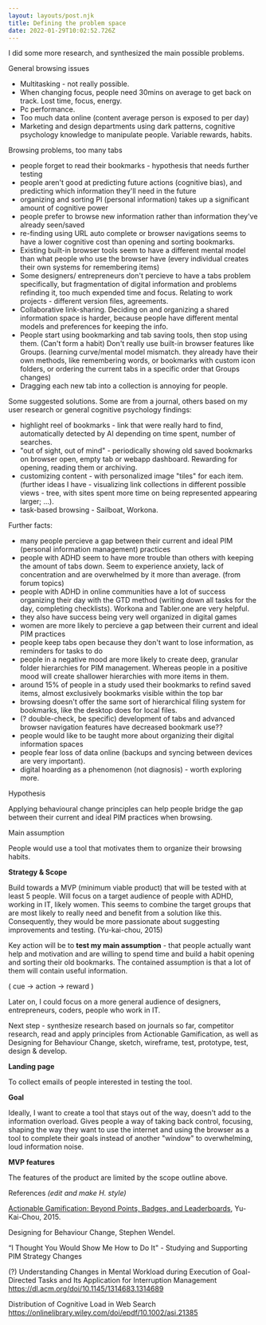 ```yaml
---
layout: layouts/post.njk
title: Defining the problem space
date: 2022-01-29T10:02:52.726Z
---
```

I did some more research, and synthesized the main possible problems.

General browsing issues

* Multitasking - not really possible.
* When changing focus, people need 30mins on average to get back on track. Lost time, focus, energy.
* Pc performance.
* Too much data online (content average person is exposed to per day)
* Marketing and design departments using dark patterns, cognitive psychology knowledge to manipulate people. Variable rewards, habits.

Browsing problems, too many tabs

* people forget to read their bookmarks - hypothesis that needs further testing
* people aren't good at predicting future actions (cognitive bias), and predicting which information they'll need in the future
* organizing and sorting PI (personal information) takes up a significant amount of cognitive power
* people prefer to browse new information rather than information they've already seen/saved
* re-finding using URL auto complete or browser navigations seems to have a lower cognitive cost than opening and sorting bookmarks.
* Existing built-in browser tools seem to have a different mental model than what people who use the browser have (every individual creates their own systems for remembering items)
* Some designers/ entrepreneurs don't percieve to have a tabs problem specifically, but fragmentation of digital information and problems refinding it, too much expended time and focus. Relating to work projects - different version files, agreements.
* Collaborative link-sharing. Deciding on and organizing a shared information space is harder, because people have different mental models and preferences for keeping the info.
* People start using bookmarking and tab saving tools, then stop using them. (Can't form a habit) Don't really use built-in browser features like Groups. (learning curve/mental model mismatch. they already have their own methods, like remembering words, or bookmarks with custom icon folders, or ordering the current tabs in a specific order that Groups changes)
* Dragging each new tab into a collection is annoying for people.

Some suggested solutions. Some are from a journal, others based on my user research or general cognitive psychology findings:

* highlight reel of bookmarks - link that were really hard to find, automatically detected by AI depending on time spent, number of searches.
* "out of sight, out of mind" - periodically showing old saved bookmarks on browser open, empty tab or webapp dashboard. Rewarding for opening, reading them or archiving.
* customizing content - with personalized image "tiles" for each item. (further ideas I have - visualizing link collections in different possible views - tree, with sites spent more time on being represented appearing larger; ...).
* task-based browsing - Sailboat, Workona.

Further facts:

* many people percieve a gap between their current and ideal PIM (personal information management) practices
* people with ADHD seem to have more trouble than others with keeping the amount of tabs down. Seem to experience anxiety, lack of concentration and are overwhelmed by it more than average. (from forum topics)
* people with ADHD in online communities have a lot of success organizing their day with the GTD method (writing down all tasks for the day, completing checklists). Workona and Tabler.one are very helpful.
* they also have success being very well organized in digital games
* women are more likely to percieve a gap between their current and ideal PIM practices
* people keep tabs open because they don't want to lose information, as reminders for tasks to do
* people in a negative mood are more likely to create deep, granular folder hierarchies for PIM management. Whereas people in a positive mood will create shallower hierarchies with more items in them.
* around 15% of people in a study used their bookmarks to refind saved items, almost exclusively bookmarks visible within the top bar
* browsing doesn't offer the same sort of hierarchical filing system for bookmarks, like the desktop does for local files.
* (? double-check, be specific) development of tabs and advanced browser navigation features have decreased bookmark use??
* people would like to be taught more about organizing their digital information spaces
* people fear loss of data online (backups and syncing between devices are very important). 
* digital hoarding as a phenomenon (not diagnosis) - worth exploring more.

Hypothesis

Applying behavioural change principles can help people bridge the gap between their current and ideal PIM practices when browsing.

Main assumption

People would use a tool that motivates them to organize their browsing habits.

**Strategy & Scope**

Build towards a MVP (minimum viable product) that will be tested with at least 5 people. Will focus on a target audience of people with ADHD, working in IT, likely women. This seems to combine the target groups that are most likely to really need and benefit from a solution like this. Consequently, they would be more passionate about suggesting improvements and testing. (Yu-kai-chou, 2015)

Key action will be to **test my main assumption** - that people actually want help and motivation and are willing to spend time and build a habit opening and sorting their old bookmarks. The contained assumption is that a lot of them will contain useful information.

( cue -> action -> reward )

Later on, I could focus on a more general audience of designers, entrepreneurs, coders, people who work in IT.

Next step - synthesize research based on journals so far, competitor research, read and apply principles from Actionable Gamification, as well as Designing for Behaviour Change, sketch, wireframe, test, prototype, test, design & develop.

**Landing page**

To collect emails of people interested in testing the tool.

**Goal**

Ideally, I want to create a tool that stays out of the way, doesn't add to the information overload. Gives people a way of taking back control, focusing, shaping the way they want to use the internet and using the browser as a tool to complete their goals instead of another "window" to overwhelming, loud information noise.

**MVP features**

The features of the product are limited by the scope outline above. 

References *(edit and make H. style)*

[Actionable Gamification: Beyond Points, Badges, and Leaderboards](https://www.goodreads.com/book/show/25416321-actionable-gamification), Yu-Kai-Chou, 2015.

Designing for Behaviour Change, Stephen Wendel.

“I Thought You Would Show Me How to Do It" - Studying and Supporting PIM Strategy Changes

(?) Understanding Changes in Mental Workload during Execution of Goal-Directed Tasks and Its Application for Interruption Management\
https://dl.acm.org/doi/10.1145/1314683.1314689

Distribution of Cognitive Load in Web Search\
https://onlinelibrary.wiley.com/doi/epdf/10.1002/asi.21385
